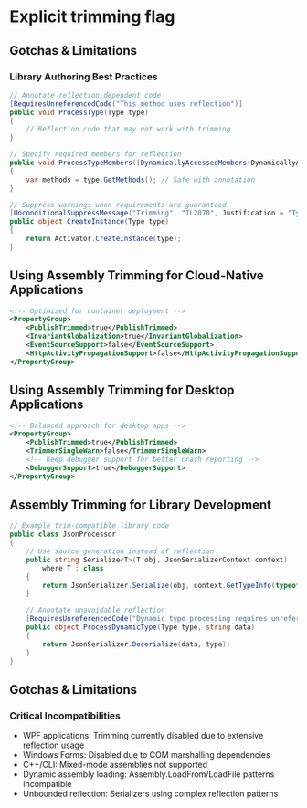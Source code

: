 # Explicit trimming flag
## Gotchas & Limitations
### Library Authoring Best Practices

```csharp
// Annotate reflection-dependent code
[RequiresUnreferencedCode("This method uses reflection")]
public void ProcessType(Type type)
{
    // Reflection code that may not work with trimming
}

// Specify required members for reflection
public void ProcessTypeMembers([DynamicallyAccessedMembers(DynamicallyAccessedMemberTypes.PublicMethods)] Type type)
{
    var methods = type.GetMethods(); // Safe with annotation
}

// Suppress warnings when requirements are guaranteed
[UnconditionalSuppressMessage("Trimming", "IL2070", Justification = "Type is guaranteed to have constructor")]
public object CreateInstance(Type type)
{
    return Activator.CreateInstance(type);
}
```

## Using Assembly Trimming for Cloud-Native Applications

```xml
<!-- Optimized for container deployment -->
<PropertyGroup>
    <PublishTrimmed>true</PublishTrimmed>
    <InvariantGlobalization>true</InvariantGlobalization>
    <EventSourceSupport>false</EventSourceSupport>
    <HttpActivityPropagationSupport>false</HttpActivityPropagationSupport>
</PropertyGroup>
```

## Using Assembly Trimming for Desktop Applications

```xml
<!-- Balanced approach for desktop apps -->
<PropertyGroup>
    <PublishTrimmed>true</PublishTrimmed>
    <TrimmerSingleWarn>false</TrimmerSingleWarn>
    <!-- Keep debugger support for better crash reporting -->
    <DebuggerSupport>true</DebuggerSupport>
</PropertyGroup>
```

## Assembly Trimming for Library Development

```csharp
// Example trim-compatible library code
public class JsonProcessor
{
    // Use source generation instead of reflection
    public string Serialize<T>(T obj, JsonSerializerContext context)
        where T : class
    {
        return JsonSerializer.Serialize(obj, context.GetTypeInfo(typeof(T)));
    }

    // Annotate unavoidable reflection
    [RequiresUnreferencedCode("Dynamic type processing requires unreferenced code")]
    public object ProcessDynamicType(Type type, string data)
    {
        return JsonSerializer.Deserialize(data, type);
    }
}
```

## Gotchas & Limitations

### Critical Incompatibilities

- WPF applications: Trimming currently disabled due to extensive reflection usage
- Windows Forms: Disabled due to COM marshalling dependencies
- C++/CLI: Mixed-mode assemblies not supported
- Dynamic assembly loading: Assembly.LoadFrom/LoadFile patterns incompatible
- Unbounded reflection: Serializers using complex reflection patterns
